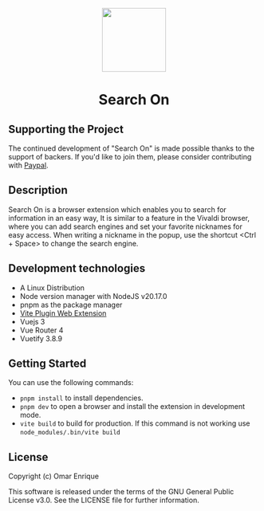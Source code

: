 <p align="center">
  <img height="128" width="128" src="https://i.imgur.com/MzSSCzU.png" />
</p>
<h1 align="center">Search On</h1>

## Supporting the Project

The continued development of "Search On" is made possible thanks to the support
of backers. If you'd like to join them, please consider contributing with
<a href="https://www.paypal.com/ncp/payment/LLWTEAQ7G6HR4" target="_blank">Paypal</a>.

## Description

Search On is a browser extension which enables you to search for information in an easy way, 
It is similar to a feature in the Vivaldi browser, where you can add search engines and set your 
favorite nicknames for easy access. When writing a nickname in the popup, use the shortcut  <Ctrl + Space> 
to change the search engine.

## Development technologies

- A Linux Distribution
- Node version manager with NodeJS v20.17.0 
- pnpm as the package manager
- [Vite Plugin Web Extension](https://vite-plugin-web-extension.aklinker1.io)
- Vuejs 3
- Vue Router 4
- Vuetify 3.8.9

## Getting Started

You can use the following commands:

- `pnpm install` to install dependencies.
- `pnpm dev`  to open a browser and install the extension in development mode.
- `vite build` to build for production. If this command is not working use `node_modules/.bin/vite build`

## License

Copyright (c) Omar Enrique

This software is released under the terms of the GNU General Public License v3.0.
See the LICENSE file for further information.

